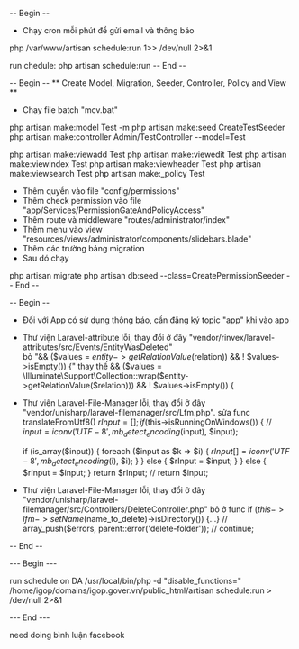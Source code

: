 -- Begin --
* Chạy cron mỗi phút để gửi email và thông báo

php /var/www/artisan schedule:run 1>> /dev/null 2>&1

run chedule: php artisan schedule:run
-- End --

-- Begin --
** Create Model, Migration, Seeder, Controller, Policy and View **

* Chạy file batch "mcv.bat"

php artisan make:model Test -m
php artisan make:seed CreateTestSeeder
php artisan make:controller Admin/TestController --model=Test

php artisan make:viewadd Test
php artisan make:viewedit Test
php artisan make:viewindex Test
php artisan make:viewheader Test
php artisan make:viewsearch Test
php artisan make:_policy Test

* Thêm quyền vào file "config/permissions"
* Thêm check permission vào file "app/Services/PermissionGateAndPolicyAccess"
* Thêm route và middleware "routes/administrator/index"
* Thêm menu vào view "resources/views/administrator/components/slidebars.blade"
* Thêm các trường bảng migration
* Sau dó chạy

php artisan migrate
php artisan db:seed --class=CreatePermissionSeeder
-- End --

-- Begin --
* Đối với App có sử dụng thông báo, cần đăng ký topic "app" khi vào app

* Thư viện Laravel-attribute lỗi, thay đổi ở đây "vendor/rinvex/laravel-attributes/src/Events/EntityWasDeleted"  
bỏ "&& ($values = $entity->getRelationValue($relation)) && ! $values->isEmpty()) {"
thay thế && ($values = \Illuminate\Support\Collection::wrap($entity->getRelationValue($relation))) && ! $values->isEmpty()) {


* Thư viện Laravel-File-Manager lỗi, thay đổi ở đây "vendor/unisharp/laravel-filemanager/src/Lfm.php". sửa func translateFromUtf8()
$rInput = [];
if ($this->isRunningOnWindows()) {
    // $input = iconv('UTF-8', mb_detect_encoding($input), $input);

    if (is_array($input)) {
        foreach ($input as $k => $i) {
            $rInput[] = iconv('UTF-8', mb_detect_encoding($i), $i);
        }
    } else {
        $rInput = $input;
    }
} else {
    $rInput = $input;
}
return $rInput;
// return $input;



* Thư viện Laravel-File-Manager lỗi, thay đổi ở đây "vendor/unisharp/laravel-filemanager/src/Controllers/DeleteController.php"
bỏ ở func if ($this->lfm->setName($name_to_delete)->isDirectory()) {...}
//                    array_push($errors, parent::error('delete-folder'));
//                    continue;

-- End --

--- Begin ---

run schedule on DA
/usr/local/bin/php -d "disable_functions=" /home/igop/domains/igop.gover.vn/public_html/artisan schedule:run > /dev/null 2>&1	

--- End ---



need doing
bình luận facebook
